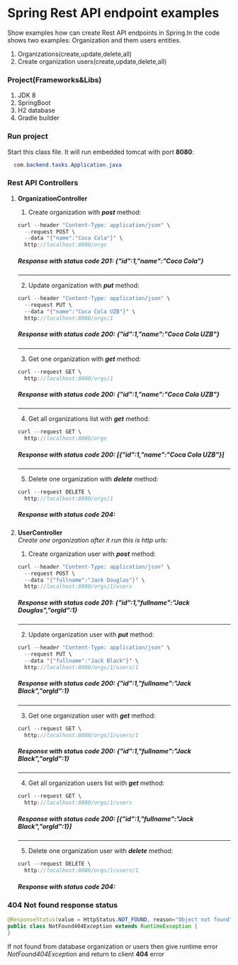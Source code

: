 # Spring Rest API endpoint examples
Show examples how can create Rest API endpoints in Spring.In the code shows two examples: Organization and them users entities. 
1. Organizations(create,update,delete,all) 
2. Create organization users(create,update,delete,all)
### Project(Frameworks&Libs)
1. JDK 8
2. SpringBoot
3. H2 database
4. Gradle builder
### Run project
  Start this class file. It will run embedded tomcat with port **8080**:
```java
  com.backend.tasks.Application.java
```
### Rest API Controllers
1. **OrganizationController**<br/>
    1. Create organization with ***post*** method:
    ```java
    curl --header "Content-Type: application/json" \
      --request POST \
      --data '{"name":"Coca Cola"}' \
      http://localhost:8080/orgs
    ```
    ##### Response with status code **201**: _{"id":1,"name":"Coca Cola"}_
    <hr/>

    2. Update organization with ***put*** method:
    ```java
    curl --header "Content-Type: application/json" \
      --request PUT \
      --data '{"name":"Coca Cola UZB"}' \
      http://localhost:8080/orgs/1
    ```
    ##### Response with status code **200**: _{"id":1,"name":"Coca Cola UZB"}_
    <hr/>

    3. Get one organization with ***get*** method:
    ```java
    curl --request GET \
      http://localhost:8080/orgs/1
    ```
    ##### Response with status code **200**: _{"id":1,"name":"Coca Cola UZB"}_
    <hr/>

    4. Get all organizations list with ***get*** method:
    ```java
    curl --request GET \
      http://localhost:8080/orgs
    ```
    ##### Response with status code **200**: _[{"id":1,"name":"Coca Cola UZB"}]_
    <hr/>

    5. Delete one organization with ***delete*** method:
    ```java
    curl --request DELETE \
      http://localhost:8080/orgs/1
    ```
    ##### Response with status code **204**:

2. **UserController**<br/>
    _Create one organization after it run this is http urls:_
    1. Create organization user with ***post*** method:
    ```java
    curl --header "Content-Type: application/json" \
      --request POST \
      --data '{"fullname":"Jack Douglas"}' \
      http://localhost:8080/orgs/1/users
    ```
    ##### Response with status code **201**: _{"id":1,"fullname":"Jack Douglas","orgId":1}_
    <hr/>

    2. Update organization user with ***put*** method:
    ```java
    curl --header "Content-Type: application/json" \
      --request PUT \
      --data '{"fullname":"Jack Black"}' \
      http://localhost:8080/orgs/1/users/1
    ```
    ##### Response with status code **200**: _{"id":1,"fullname":"Jack Black","orgId":1}_
    <hr/>

    3. Get one organization user with ***get*** method:
    ```java
    curl --request GET \
      http://localhost:8080/orgs/1/users/1
    ```
    ##### Response with status code **200**: _{"id":1,"fullname":"Jack Black","orgId":1}_
    <hr/>

    4. Get all organization users list with ***get*** method:
    ```java
    curl --request GET \
      http://localhost:8080/orgs/1/users
    ```
    ##### Response with status code **200**: _[{"id":1,"fullname":"Jack Black","orgId":1}]_
    <hr/>

    5. Delete one organization user with ***delete*** method:
    ```java
    curl --request DELETE \
      http://localhost:8080/orgs/1/users/1
    ```
    ##### Response with status code **204**:
### 404 Not found response status
```java
@ResponseStatus(value = HttpStatus.NOT_FOUND, reason="Object not found")
public class NotFound404Exception extends RuntimeException {
}
```
If not found from database organization or users then give runtime error _NotFound404Exception_ and return to client **404** error
